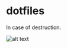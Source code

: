# dotfiles

In case of destruction.

![alt text](https://github.com/Skyandee/backup/blob/main/Screenshot.png?raw=true)
